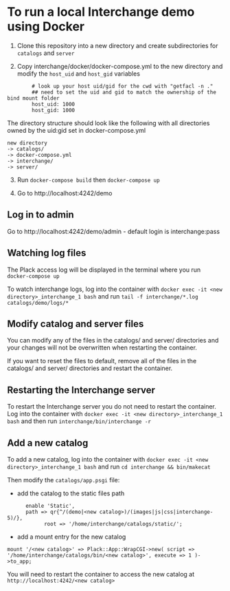 # To run a local Interchange demo using Docker

1. Clone this repository into a new directory and create subdirectories for `catalogs` and `server`

2. Copy interchange/docker/docker-compose.yml to the new directory and modify the `host_uid` and `host_gid` variables

```
        # look up your host uid/gid for the cwd with "getfacl -n ."
        ## need to set the uid and gid to match the ownership of the bind mount folder
        host_uid: 1000
        host_gid: 1000
```

The directory structure should look like the following with all directories owned by the uid:gid set in docker-compose.yml

```
new directory
-> catalogs/
-> docker-compose.yml
-> interchange/
-> server/
```

3. Run `docker-compose build` then `docker-compose up`

4. Go to http://localhost:4242/demo

## Log in to admin

Go to http://localhost:4242/demo/admin - default login is interchange:pass

## Watching log files

The Plack access log will be displayed in the terminal where you run `docker-compose up`

To watch interchange logs, log into the container with `docker exec -it <new directory>_interchange_1 bash` and run `tail -f interchange/*.log catalogs/demo/logs/*`

## Modify catalog and server files

You can modify any of the files in the catalogs/ and server/ directories and your changes will not be overwritten when restarting the container.

If you want to reset the files to default, remove all of the files in the catalogs/ and server/ directories and restart the container.

## Restarting the Interchange server

To restart the Interchange server you do not need to restart the container. Log into the container with `docker exec -it <new directory>_interchange_1 bash` and then run `interchange/bin/interchange -r`

## Add a new catalog

To add a new catalog, log into the container with `docker exec -it <new directory>_interchange_1 bash` and run `cd interchange && bin/makecat`

Then modify the `catalogs/app.psgi` file:
* add the catalog to the static files path
```
      enable 'Static',
      path => qr{^/(demo|<new catalog>)/(images|js|css|interchange-5)/},
            root => '/home/interchange/catalogs/static/';
```
* add a mount entry for the new catalog
```
mount '/<new catalog>' => Plack::App::WrapCGI->new( script => '/home/interchange/catalogs/bin/<new catalog>', execute => 1 )->to_app;
```

You will need to restart the container to access the new catalog at `http://localhost:4242/<new catalog>`

